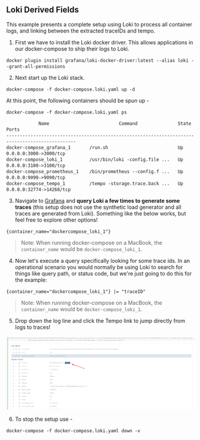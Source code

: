 ## Loki Derived Fields
This example presents a complete setup using Loki to process all container logs, and linking between the extracted traceIDs and tempo.

1. First we have to install the Loki docker driver.  This allows applications in our docker-compose to ship their logs
to Loki.

```console
docker plugin install grafana/loki-docker-driver:latest --alias loki --grant-all-permissions
```

2. Next start up the Loki stack.

```console
docker-compose -f docker-compose.loki.yaml up -d
```

At this point, the following containers should be spun up -

```console
docker-compose -f docker-compose.loki.yaml ps
```
```
            Name                          Command               State            Ports
------------------------------------------------------------------------------------------------
docker-compose_grafana_1       /run.sh                          Up      0.0.0.0:3000->3000/tcp
docker-compose_loki_1          /usr/bin/loki -config.file ...   Up      0.0.0.0:3100->3100/tcp
docker-compose_prometheus_1    /bin/prometheus --config.f ...   Up      0.0.0.0:9090->9090/tcp
docker-compose_tempo_1         /tempo -storage.trace.back ...   Up      0.0.0.0:32774->14268/tcp
```

3. Navigate to [Grafana](http://localhost:3000/explore?orgId=1&left=%5B%22now-1h%22,%22now%22,%22Loki%22,%7B%7D%5D) and **query Loki a few times to generate some traces** (this setup does not use the synthetic load generator and all traces are generated from Loki).
Something like the below works, but feel free to explore other options!

```
{container_name="dockercompose_loki_1"}
```

> Note: When running docker-compose on a MacBook, the `container_name` would be `docker-compose_loki_1`.

4. Now let's execute a query specifically looking for some trace ids.  In an operational scenario you would normally be using Loki to search for things like
query path, or status code, but we're just going to do this for the example:

```
{container_name="dockercompose_loki_1"} |= "traceID"
```

> Note: When running docker-compose on a MacBook, the `container_name` would be `docker-compose_loki_1`.

5. Drop down the log line and click the Tempo link to jump directly from logs to traces!

![Tempo link](./tempo-link.png)

6. To stop the setup use -

```console
docker-compose -f docker-compose.loki.yaml down -v
```
